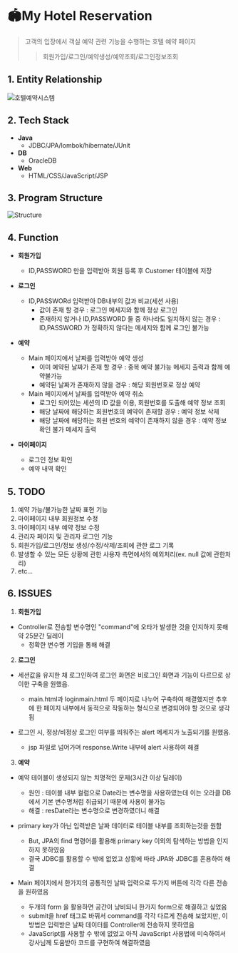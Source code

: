 # 🏟My Hotel Reservation
> 고객의 입장에서 객실 예약 관련 기능을 수행하는 호텔 예약 페이지
>> 회원가입/로그인/예약생성/예약조회/로그인정보조회


## 1. Entity Relationship

![호텔예약시스템](https://user-images.githubusercontent.com/57335699/132653026-68a04107-a4ee-4e2f-9fdf-ef5ce867ee40.PNG)

## 2. Tech Stack

* **Java**
  * JDBC/JPA/lombok/hibernate/JUnit
* **DB**
  * OracleDB
* **Web**
  * HTML/CSS/JavaScript/JSP

## 3. Program Structure

![Structure](https://user-images.githubusercontent.com/57335699/132658530-ec9f10b4-449c-4f22-8f90-c41f78c698f4.PNG)

## 4. Function
* **회원가입**
  * ID,PASSWORD 만을 입력받아 회원 등록 후 Customer 테이블에 저장

* **로그인**
  * ID,PASSWORd 입력받아 DB내부의 값과 비교(세션 사용)
    * 값이 존재 할 경우 : 로그인 메세지와 함께 정상 로그인
    * 존재하지 않거나 ID,PASSWORD 둘 중 하나라도 일치하지 않는 경우 : ID,PASSWORD 가 정확하지 않다는 메세지와 함께 로그인 불가능

* **예약**
  * Main 페이지에서 날짜를 입력받아 예약 생성
    * 이미 예약된 날짜가 존재 할 경우 : 중복 예약 불가능 메세지 출력과 함께 예약불가능
    * 예약된 날짜가 존재하지 않을 경우 : 해당 회원번호로 정상 예약
  * Main 페이지에서 날짜를 입력받아 예약 취소
    * 로그인 되어있는 세션의 ID 값을 이용, 회원번호를 도출해 예약 정보 조회
    * 해당 날짜에 해당하는 회원번호의 예약이 존재할 경우 : 예약 정보 삭제
    * 해당 날짜에 해당하는 회원 번호의 예약이 존재하지 않을 경우 : 예약 정보 확인 불가 메세지 출력

* **마이페이지**
   * 로그인 정보 확인
   * 예약 내역 확인

## 5. TODO

1) 예약 가능/불가능한 날짜 표현 기능
2) 마이페이지 내부 회원정보 수정
3) 마이페이지 내부 예약 정보 수정
4) 관리자 페이지 및 관리자 로그인 기능
5) 회원가입/로그인/정보 생성/수정/삭제/조회에 관한 로그 기록 
6) 발생할 수 있는 모든 상황에 관한 사용자 측면에서의 예외처리(ex. null 값에 관한처리)
7) etc...

## 6. ISSUES

1. **회원가입**

 * Controller로 전송할 변수명인 "command"에 오타가 발생한 것을 인지하지 못해 약 25분간 딜레이
    * 정확한 변수명 기입을 통해 해결
  
2. **로그인**

 * 세션값을 유지한 채 로그인하여 로그인 화면은 비로그인 화면과 기능이 다르므로 상이한 구축을 원했음.
    * main.html과 loginmain.html 두 페이지로 나누어 구축하여 해결했지만 추후에 한 페이지 내부에서 동적으로
  작동하는 형식으로 변경되어야 할 것으로 생각됨
  
 * 로그인 시, 정상/비정상 로그인 여부를 띄워주는 alert 메세지가 노출되기를 원했음.
    * jsp 파일로 넘어가며 response.Write 내부에 alert 사용하여 해결
 
3. **예약**

 * 예약 테이블이 생성되지 않는 치명적인 문제(3시간 이상 딜레이)
    * 원인 : 테이블 내부 컬럼으로 Date라는 변수명을 사용하였는데 이는 오라클 DB에서 기본 변수명처럼 취급되기 때문에 사용이 불가능
    * 해결 : resDate라는 변수명으로 변경하였더니 해결
  
 * primary key가 아닌 입력받은 날짜 데이터로 테이블 내부를 조회하는것을 원함
    * But, JPA의 find 명령어를 활용해 primary key 이외의 탐색하는 방법을 인지하지 못하였음
    * 결국 JDBC를 활용할 수 밖에 없었고 상황에 따라 JPA와 JDBC를 혼용하여 해결
  
 * Main 페이지에서 한가지의 공통적인 날짜 입력으로 두가지 버튼에 각각 다른 전송을 원하였음
    * 두개의 form 을 활용하면 공간이 낭비되니 한가지 form으로 해결하고 싶었음
    * submit을 href 태그로 바꿔서 command를 각각 다르게 전송해 보았지만, 이 방법은 입력받은
  날짜 데이터를 Controller에 전송하지 못하였음
    * JavaScript를 사용할 수 밖에 없었고 아직 JavaScript 사용법에 미숙하여서 강사님께 도움받아
  코드를 구현하여 해결하였음
